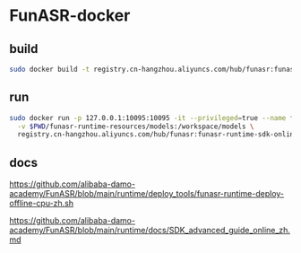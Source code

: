 # FunASR-docker

## build

```bash
sudo docker build -t registry.cn-hangzhou.aliyuncs.com/hub/funasr:funasr-runtime-sdk-online-cpu-0.1.9 .
```

## run

```bash
sudo docker run -p 127.0.0.1:10095:10095 -it --privileged=true --name funasr-server -d --restart=always --log-opt max-size=1g \
  -v $PWD/funasr-runtime-resources/models:/workspace/models \
  registry.cn-hangzhou.aliyuncs.com/hub/funasr:funasr-runtime-sdk-online-cpu-0.1.9
```

## docs

<https://github.com/alibaba-damo-academy/FunASR/blob/main/runtime/deploy_tools/funasr-runtime-deploy-offline-cpu-zh.sh>

<https://github.com/alibaba-damo-academy/FunASR/blob/main/runtime/docs/SDK_advanced_guide_online_zh.md>